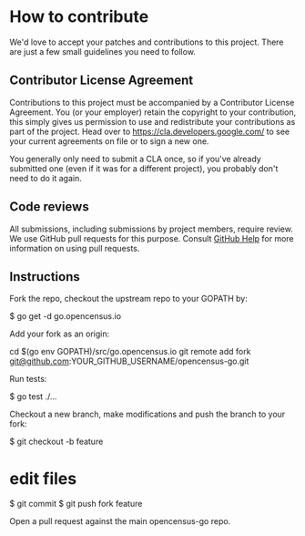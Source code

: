 # How to contribute

We'd love to accept your patches and contributions to this project. There are
just a few small guidelines you need to follow.

## Contributor License Agreement

Contributions to this project must be accompanied by a Contributor License
Agreement. You (or your employer) retain the copyright to your contribution,
this simply gives us permission to use and redistribute your contributions as
part of the project. Head over to <https://cla.developers.google.com/> to see
your current agreements on file or to sign a new one.

You generally only need to submit a CLA once, so if you've already submitted one
(even if it was for a different project), you probably don't need to do it
again.

## Code reviews

All submissions, including submissions by project members, require review. We
use GitHub pull requests for this purpose. Consult [GitHub Help] for more
information on using pull requests.

[GitHub Help]: https://help.github.com/articles/about-pull-requests/

## Instructions

Fork the repo, checkout the upstream repo to your GOPATH by:


$ go get -d go.opencensus.io


Add your fork as an origin:


cd $(go env GOPATH)/src/go.opencensus.io
git remote add fork git@github.com:YOUR_GITHUB_USERNAME/opencensus-go.git


Run tests:


$ go test ./...


Checkout a new branch, make modifications and push the branch to your fork:


$ git checkout -b feature
# edit files
$ git commit
$ git push fork feature


Open a pull request against the main opencensus-go repo.
